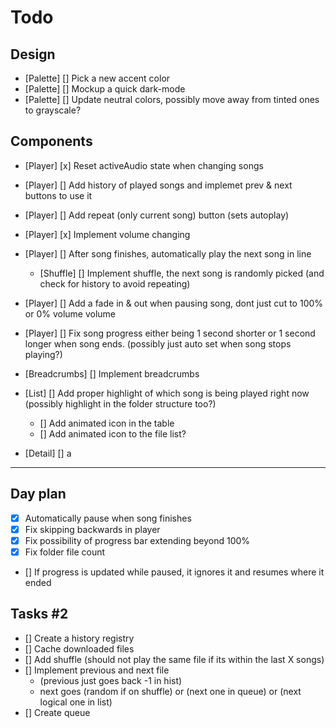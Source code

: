 # Todo

## Design

- [Palette] [] Pick a new accent color
- [Palette] [] Mockup a quick dark-mode
- [Palette] [] Update neutral colors, possibly move away from tinted ones to grayscale?

## Components

- [Player] [x]  Reset activeAudio state when changing songs
- [Player] []  Add history of played songs and implemet prev & next buttons to use it
- [Player] []  Add repeat (only current song) button (sets autoplay)
- [Player] [x]  Implement volume changing
- [Player] []  After song finishes, automatically play the next song in line
  - [Shuffle] []  Implement shuffle, the next song is randomly picked (and check for history to avoid repeating)

- [Player] []  Add a fade in & out when pausing song, dont just cut to 100% or 0% volume volume
- [Player] []  Fix song progress either being 1 second shorter or 1 second longer when song ends. (possibly just auto set when song stops playing?)

- [Breadcrumbs] []  Implement breadcrumbs

- [List] []  Add proper highlight of which song is being played right now (possibly highlight in the folder structure too?)
  - [] Add animated icon in the table
  - [] Add animated icon to the file list?

- [Detail] []  a

--------------

## Day plan

- [x] Automatically pause when song finishes
- [x] Fix skipping backwards in player
- [x] Fix possibility of progress bar extending beyond 100%
- [x] Fix folder file count
- [] If progress is updated while paused, it ignores it and resumes where it ended

## Tasks #2

- [] Create a history registry
- [] Cache downloaded files
- [] Add shuffle (should not play the same file if its within the last X songs)
- [] Implement previous and next file
  - (previous just goes back -1 in hist)
  - next goes (random if on shuffle) or (next one in queue) or (next logical one in list)
- [] Create queue
